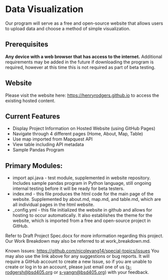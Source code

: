# Data Visualization
Our program will serve as a free and open-source website that allows users to upload data and choose a method of simple visualization.

## Prerequisites
<b>Any device with a web browser that has access to the internet.</b> Additional requirements may be added in the future if downloading the program is required, however at this time this is not required as part of beta testing.

## Website
Please visit the website here: https://henryrodgers.github.io to access the existing hosted content.

## Current Features
- Display Project Information on Hosted Website (using GitHub Pages)
- Navigate through 4 different pages (Home, About, Map, Table)
- Use map imported from Mapquest API
- View table including API metadata
- Sample Pandas Program

## Primary Modules:
* import api.java - test module, supplemented in website repository. Includes sample pandas program in Python language, still ongoing internal testing before it will be ready for beta testers.
* index.md - this file produces the html code for the main page of the website. Supplemented by about.md, map.md, and table.md, which are all individual pages in the html website.
* _config.yml - this file initialized the website in github and allows for hosting to occur automatically. It also establishes the theme for the website, which is imported from a free and open-source project in GitHub. 

Refer to Draft Project Spec.docx for more information regarding this project. Our Work Breakdown may also be referred to at work_breakdown.md.

Known Issues: https://github.com/nicoleyang14/special-topics/issues
You may also use the link above for any suggestions or bug reports. It will require a GitHub account to create a new Issue, so if you are unable to create or log in to an account, please just email one of us (s-rodgersh@bsd405.org or s-yangn@bsd405.org) with your feedback.